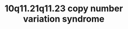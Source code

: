 ---
annotations:
- id: PW:0000013
  parent: disease pathway
  type: Pathway Ontology
  value: disease pathway
authors:
- Julivana
- Fehrhart
- Egonw
- AlexanderPico
communities:
- RareDiseases
description: '10q11.21q11.23 copy number variation (CNV) syndrome is a rare genetic
  disorder caused by a deletion or duplication of genetic material on chromosome 10. '
last-edited: 2023-04-25
organisms:
- Homo sapiens
redirect_from:
- /index.php/Pathway:WP5352
- /instance/WP5352
- /instance/WP5352_r126366
revision: r126366
schema-jsonld:
- '@context': https://schema.org/
  '@id': https://wikipathways.github.io/pathways/WP5352.html
  '@type': Dataset
  creator:
    '@type': Organization
    name: WikiPathways
  description: '10q11.21q11.23 copy number variation (CNV) syndrome is a rare genetic
    disorder caused by a deletion or duplication of genetic material on chromosome
    10. '
  keywords:
  - (R)-N6-(S8-succinyldihydrolipoyl)-L-lysine residue
  - (R)-N6-lipoyl-L-lysine residue
  - 2-oxoglutarate
  - 3-Oxoacyl-CoA
  - A1CF
  - ABL1
  - ACAA2
  - ADP
  - ADP-D-ribose
  - AGAP6
  - ALPL
  - APEX2
  - APOBEC1
  - ASAH2
  - ASAH2B
  - ATP
  - Acetyl CoA
  - Acyl-CoA
  - BGLAP(osteocalcin)
  - BMP2
  - BMPR1A
  - BMPR1B
  - C10orf53
  - CALR
  - CAPZA1
  - CAPZA2
  - CCDC167
  - CCDC53
  - CEP164
  - CHAT
  - CHRNA5
  - CNTRL
  - CO2
  - CREB1
  - CYP2E1
  - CoA
  - D-ribose 5-phosphate
  - DDX17
  - DDX5
  - DDX58 (RIG-I)
  - DLD
  - DLST
  - DLX5
  - DNM1L
  - DRGX
  - ERCC5
  - ERCC6
  - FAM124A
  - FBF1
  - FKBP15
  - FUS
  - GDF5
  - GDI1
  - GDP
  - GTP
  - H+
  - H2O
  - HBS1L
  - ITPR1
  - JUN
  - KIAA0196
  - KIAA1033
  - L-seryl-[protein]
  - LRRK2
  - MAGED1
  - MCM2
  - MCM3
  - MCM4
  - MCM5
  - MCM6
  - MCM7
  - MFF
  - MRVI1
  - MSX2
  - MUSK
  - MYH1
  - MYH3
  - MYH4
  - MYH7
  - N-acylsphing-4-enine
  - NEO1
  - NKX3-1
  - NOG
  - NUDT5
  - O-phospho-L-seryl-[protein]
  - OFD1
  - OGDHL
  - PARD3
  - PARG
  - PARP1
  - PARP2
  - PARP3
  - PARP4
  - PCNA
  - PDE5A
  - PRKD2
  - PRKG1
  - PSMG2
  - PSMG3
  - Phosphate
  - RAB11A
  - RAB3A
  - RAB4A
  - RAB5A
  - RAB8A
  - RAP1A
  - RAP1B
  - RAP2A
  - RAP2B
  - RGMB
  - SEC14L1
  - SGMS1
  - SGMS1-AS1
  - SLC16A11
  - SLC18A3
  - SMAD1
  - SMAD5
  - SSB
  - SUPT16H
  - SYNCRIP
  - TIMM23B
  - VIRMA
  - VPS26A
  - VPS35
  - WASH1
  - WASHC2A
  - XRCC5
  - XRCC6
  - ZNF646
  - '[(1''''â†’2'')-ADP-Î±-D-ribose](n)'
  - '[(1''''â†’2'')-ADP-Î±-D-ribose](nâˆ’1)'
  - acetylcholine
  - ceramide (CER)
  - ceramide phosphocholine (sphingomyelin, SM)
  - choline
  - diacylglycerol (DAG)
  - diphosphate
  - fatty acid
  - phosphate
  - phosphatidylcholine (PC)
  - pyruvate
  - sphing-4-enine
  license: CC0
  name: 10q11.21q11.23 copy number variation syndrome
seo: CreativeWork
title: 10q11.21q11.23 copy number variation syndrome
wpid: WP5352
---